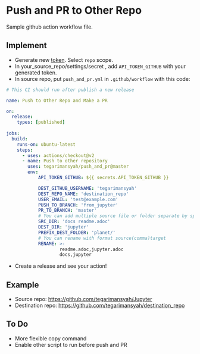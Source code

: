 # Push and PR to Other Repo

Sample github action workflow file. 

## Implement

* Generate new [token](https://github.com/settings/tokens/new). Select `repo` scope.
* In your_source_repo/settings/secret , add `API_TOKEN_GITHUB` with your generated token.
* In source repo, put `push_and_pr.yml` in `.github/workflow` with this code:

```yaml
# This CI should run after publish a new release

name: Push to Other Repo and Make a PR

on:
  release:
    types: [published]
  
jobs:
  build:
    runs-on: ubuntu-latest
    steps:
      - uses: actions/checkout@v2
      - name: Push to other repository
        uses: tegarimansyah/push_and_pr@master
        env:
            API_TOKEN_GITHUB: ${{ secrets.API_TOKEN_GITHUB }}

            DEST_GITHUB_USERNAME: 'tegarimansyah'
            DEST_REPO_NAME: 'destination_repo'
            USER_EMAIL: 'test@example.com'
            PUSH_TO_BRANCH: 'from_jupyter'
            PR_TO_BRANCH: 'master'
            # You can add multiple source file or folder separate by space
            SRC_DIR: 'docs readme.adoc' 
            DEST_DIR: 'jupyter'
            PREFIX_DEST_FOLDER: 'planet/'
            # You can rename with format source(comma)target
            RENAME: >-
                    readme.adoc,jupyter.adoc
                    docs,jupyter
```

* Create a release and see your action!

## Example

* Source repo: https://github.com/tegarimansyah/Jupyter
* Destination repo: https://github.com/tegarimansyah/destination_repo

## To Do

* More flexible copy command 
* Enable other script to run before push and PR